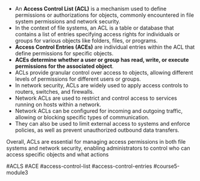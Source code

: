 - An **Access Control List (ACL)** is a mechanism used to define permissions or authorizations for objects, commonly encountered in file system permissions and network security.
- In the context of file systems, an ACL is a table or database that contains a list of entries specifying access rights for individuals or groups for various objects like folders, files, or programs.
- **Access Control Entries (ACEs)** are individual entries within the ACL that define permissions for specific objects.
- **ACEs determine whether a user or group has read, write, or execute permissions for the associated object**.
- ACLs provide granular control over access to objects, allowing different levels of permissions for different users or groups.
- In network security, ACLs are widely used to apply access controls to routers, switches, and firewalls.
- Network ACLs are used to restrict and control access to services running on hosts within a network.
- Network ACLs can be configured for incoming and outgoing traffic, allowing or blocking specific types of communication.
- They can also be used to limit external access to systems and enforce policies, as well as prevent unauthorized outbound data transfers.

Overall, ACLs are essential for managing access permissions in both file systems and network security, enabling administrators to control who can access specific objects and what actions

#ACLS #ACE #access-control-list #access-control-entries #course5-module3 